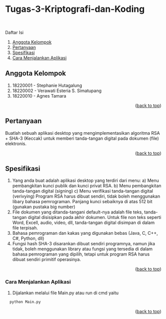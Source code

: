 # Tugas-3-Kriptografi-dan-Koding
<br />

<a name="readme-top"></a>
<!-- TABLE OF CONTENTS -->
Daftar Isi
  <ol>
    <li><a href="#anggota-kelompok">Anggota Kelompok</a></li>
    <li><a href="#pertanyaan">Pertanyaan</a></li>
    <li><a href="#spesifikasi">Spesifikasi</a></li>
    <li><a href="#cara-menjalankan-aplikasi">Cara Menjalankan Aplikasi</a></li>
  </ol>

<!-- Anggota Kelompok -->
## Anggota Kelompok
1. 18220001 - Stephanie Hutagalung
2. 18220002 - Verawati Esteria S. Simatupang
3. 18220010 - Agnes Tamara

<p align="right">(<a href="#readme-top">back to top</a>)</p>

<!-- Pertanyaan -->
## Pertanyaan
Buatlah sebuah  aplikasi desktop yang mengimplementasikan 
algoritma RSA + SHA-3 (Keccak) untuk memberi tanda-tangan digital pada dokumen 
(file) elektronis.

<p align="right">(<a href="#readme-top">back to top</a>)</p>

<!-- Spesifikasi -->
## Spesifikasi
1. Yang anda buat adalah aplikasi desktop yang terdiri dari menu:
a) Menu pembangkitan kunci publik dan kunci privat RSA. 
b) Menu pembangkitan tanda-tangan digital (signing)
c) Menu verifikasi tanda-tangan digital (verivying)
Program RSA harus dibuat sendiri, tidak boleh menggunakan libary bahasa 
pemrograman. Panjang kunci sebaiknya di atas 512 bit (gunakan pustaka big number)
2. File dokumen yang ditanda-tangani default-nya adalah file teks, tanda-tangan digital 
disisipkan pada akhir dokumen. Untuk file non teks seperti Word, Excell, audio, 
video, dll, tanda-tangan digital disimpan di dalam file terpisah. 
3. Bahasa pemrograman dan kakas yang digunakan bebas (Java, C, C++, C#, Python, 
dll)
4. Fungsi hash SHA-3 disarankan dibuat sendiri programnya, namun jika 
tidak, boleh menggunakan library atau fungsi yang tersedia di dalam bahasa
pemrograman yang dipilih, tetapi untuk program RSA harus dibuat sendiri primitif
operasinya.

<p align="right">(<a href="#readme-top">back to top</a>)</p>

<!-- Cara Menjalankan Aplikasi -->
### Cara Menjalankan Aplikasi
1. Dijalankan melalui file Main.py atau run di cmd yaitu
```sh
  python Main.py
  ```
<p align="right">(<a href="#readme-top">back to top</a>)</p>
